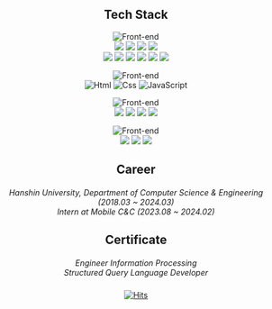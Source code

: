 <div align="center">

<h2 align="center"> Tech Stack </h2>

![Front-end](https://skillicons.dev/icons?i=java,spring,hibernate,mysql)<br>
<img src="https://img.shields.io/badge/Spring-59666C?style=for-the-badge&logo=Spring&logoColor=white"/>
<img src="https://img.shields.io/badge/SpringBoot-59666C?style=for-the-badge&logo=SpringBoot&logoColor=white"/>
<img src="https://img.shields.io/badge/Spring Data JPA-59666C?style=for-the-badge&logo=Spring&logoColor=white"/>
<img src="https://img.shields.io/badge/Spring Security-59666C?style=for-the-badge&logo=Spring Security&logoColor=white"/><br>
<img src="https://img.shields.io/badge/Java-59666C?style=for-the-badge&logo=Java&logoColor=white"/>
<img src="https://img.shields.io/badge/Thymeleaf-59666C?style=for-the-badge&logo=Thymeleaf&logoColor=white">
<img src="https://img.shields.io/badge/JUnit5-59666C?style=for-the-badge&logo=JUnit5&logoColor=white">
<img src="https://img.shields.io/badge/Hibernate-59666C?style=for-the-badge&logo=Hibernate&logoColor=white">
<img src="https://img.shields.io/badge/Mysql-59666C?style=for-the-badge&logo=MySql&logoColor=white"/>
<img src="https://img.shields.io/badge/MariaDB-59666C?style=for-the-badge&logo=MariaDB&logoColor=white"/>


![Front-end](https://skillicons.dev/icons?i=html,css,js)<br>
<img alt="Html" src ="https://img.shields.io/badge/HTML5-59666C.svg?&style=for-the-badge&logo=HTML5&logoColor=white"/>
<img alt="Css" src ="https://img.shields.io/badge/CSS3-59666C.svg?&style=for-the-badge&logo=CSS3&logoColor=white"/> 
<img alt="JavaScript" src ="https://img.shields.io/badge/JavaScript-59666C.svg?&style=for-the-badge&logo=JavaScript&logoColor=white"/>
 
![Front-end](https://skillicons.dev/icons?i=idea,eclipse,postman,docker)<br>
<img src="https://img.shields.io/badge/IntelliJ-59666C?style=for-the-badge&logo=IntelliJ&logoColor=white"/>
<img src="https://img.shields.io/badge/Eclipse-59666C?style=for-the-badge&logo=Eclipse&logoColor=white"/>
<img src="https://img.shields.io/badge/Postman-59666C?style=for-the-badge&logo=Postman&logoColor=white"/>
<img src="https://img.shields.io/badge/Docker-59666C?style=for-the-badge&logo=Docker&logoColor=white"/>


![Front-end](https://skillicons.dev/icons?i=gradle,git,github)<br>
<img src="https://img.shields.io/badge/Gradle-59666C?style=for-the-badge&logo=Gradle&logoColor=white">
<img src="https://img.shields.io/badge/git-59666C?style=for-the-badge&logo=git&logoColor=white">
<img src="https://img.shields.io/badge/github-59666C?style=for-the-badge&logo=github&logoColor=white">

<h2 align="center"> Career </h2>

<h5 align="center">
    <span style="font-weight:normal;">Hanshin University, Department of Computer Science & Engineering (2018.03 ~ 2024.03) </span><br>
    <span style="font-weight:normal;">Intern at Mobile C&C (2023.08 ~ 2024.02) </span>
</h5>

<h2 align="center"> Certificate </h2>

<h5 align="center">
  <span style="font-weight:normal;">Engineer Information Processing</span><br>
  <span style="font-weight:normal;">Structured Query Language Developer</span><br>
</h5>



[![Hits](https://hits.seeyoufarm.com/api/count/incr/badge.svg?url=https%3A%2F%2Fgithub.com%2F&count_bg=%59666C&title_bg=%23545454&icon=github.svg&icon_color=%23E7E7E7&title=Views&edge_flat=false)](https://hits.seeyoufarm.com)<br>
</div>
